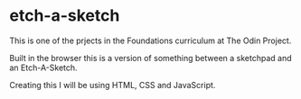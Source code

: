 # etch-a-sketch

This is one of the prjects in the Foundations curriculum at The Odin Project. 

Built in the browser this is a version of something between a sketchpad and an Etch-A-Sketch. 

Creating this I will be using HTML, CSS and JavaScript. 